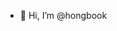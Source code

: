 - 👋 Hi, I’m @hongbook

<!---
hongbook/hongbook is a ✨ special ✨ repository because its `README.md` (this file) appears on your GitHub profile.
You can click the Preview link to take a look at your changes.
--->
